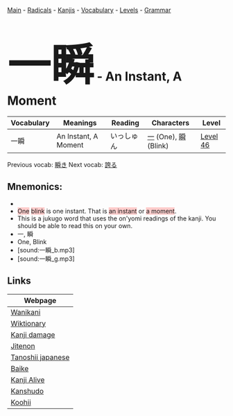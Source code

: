 <style> bigfont {font-size: 100px}</style>
[Main](../README.md) -
[Radicals](../radicals.md) -
[Kanjis](../kanjis.md) -
[Vocabulary](../vocabulary.md) -
[Levels](../levels.md) -
[Grammar](../grammar.md)
# <bigfont> 一瞬</bigfont> - An Instant, A Moment 

| Vocabulary | Meanings | Reading | Characters | Level |
| --- | --- | --- | --- | --- |
| 一瞬 | An Instant, A Moment | いっしゅん |  [一](../kanjis/一.md) (One), [瞬](../kanjis/瞬.md) (Blink) | [Level 46](../levels/wk_level46.md) |

Previous vocab: [瞬き](瞬き.md) Next vocab: [誇る](誇る.md) 

## Mnemonics:

* 
* <span style="background-color:#ffcccb"> One</span> <span style="background-color:#ffcccb"> blink</span> is one instant. That is <span style="background-color:#ffcccb"> an instant</span> or <span style="background-color:#ffcccb"> a moment</span>.
* This is a jukugo word that uses the on'yomi readings of the kanji. You should be able to read this on your own.
* 一, 瞬
* One, Blink
* [sound:一瞬_b.mp3]
* [sound:一瞬_g.mp3]


## Links 

| Webpage |
| --- |
| [Wanikani          ](https://www.wanikani.com/kanji/一瞬) |
| [Wiktionary        ](https://en.wiktionary.org/wiki/一瞬) |
| [Kanji damage      ](http://www.kanjidamage.com/kanji/search?utf8=✓&q=一瞬) |
| [Jitenon           ](https://jitenon.com/kanji/一瞬) |
| [Tanoshii japanese ](https://www.tanoshiijapanese.com/dictionary/kanji.cfm?k=一瞬) |
| [Baike             ](https://baike.baidu.com/item/一瞬) |
| [Kanji Alive       ](https://app.kanjialive.com/一瞬) |
| [Kanshudo          ](https://www.kanshudo.com/searchmn?q=一瞬) |
| [Koohii            ](https://kanji.koohii.com/study/kanji/一瞬) |

